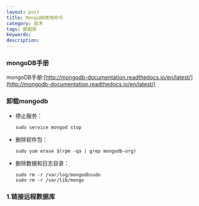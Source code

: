 ```yaml
---
layout: post
title: MongoDB常用命令
category: 技术
tags: 数据库
keywords:
description:
---
```


### mongoDB手册

mongoDB手册:[http://mongodb-documentation.readthedocs.io/en/latest/](http://mongodb-documentation.readthedocs.io/en/latest/)

### 卸载mongodb

* 停止服务：

      sudo service mongod stop

* 删除软件包：

      sudo yum erase $(rpm -qa | grep mongodb-org)

* 删除数据和日志目录：

      sudo rm -r /var/log/mongodbsudo
      sudo rm -r /var/lib/mongo

### 1.链接远程数据库
